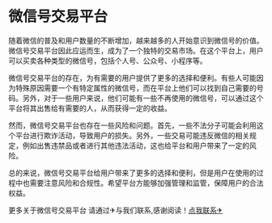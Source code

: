 # 微信号交易平台

随着微信的普及和用户数量的不断增加，越来越多的人开始意识到微信号的价值。微信号交易平台因此应运而生，成为了一个独特的交易市场。在这个平台上，用户可以买卖各种类型的微信号，包括个人号、公众号、小程序等。

微信号交易平台的存在，为有需要的用户提供了更多的选择和便利。有些人可能因为特殊原因需要一个有特定属性的微信号，而在平台上他们可以找到自己需要的号码。另外，对于一些用户来说，他们可能有一些不再使用的微信号，可以通过这个平台将其出售给有需要的人，从而获得一定的收益。

然而，微信号交易平台也存在一些风险和问题。首先，一些不法分子可能会利用这个平台进行欺诈活动，导致用户的损失。另外，一些交易可能违反微信的相关规定，例如出售违禁品或者进行其他违法活动，这也给平台和用户带来了一定的风险。

总的来说，微信号交易平台给用户带来了更多的选择和便利，但是用户在使用的过程中也需要注意风险和合规性。希望平台方能够加强管理和监管，保障用户的合法权益。

更多关于微信号交易平台 请通过✈与我们联系,感谢阅读！[点我联系✈](https://www.G208.com)